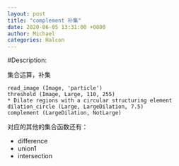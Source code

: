 ```yaml
---
layout: post
title: "complement 补集"
date: 2020-06-05 13:31:00 +0800
author: Michael
categories: Halcon
---
```


#Description:

集合运算，补集

	read_image (Image, 'particle')
	threshold (Image, Large, 110, 255)
	* Dilate regions with a circular structuring element
	dilation_circle (Large, LargeDilation, 7.5)
	complement (LargeDilation, NotLarge)


对应的其他的集合函数还有：

- difference 
- union1
- intersection